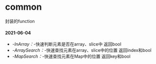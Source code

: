# common
封装的function

#### 2021-06-04
- -*InArray：*-快速判断元素是否在array、slice中 返回bool
- -*ArraySearch：*-快速查找元素在array、slice中的位置 返回index和bool
- -*MapSearch：*-快速查找元素在Map中的位置 返回key和bool
